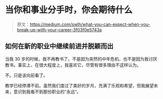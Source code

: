# 当你和事业分手时，你会期待什么

> 原文：<https://medium.com/swlh/what-you-can-expect-when-you-break-up-with-your-career-3f03f0e5743a>

## 如何在新的职业中继续前进并脱颖而出

当我 30 岁的时候，我不再教书了。不是因为突然的中年危机，也不是因为我讨厌教书。事实上，在很大程度上，我喜欢它，尽管有很多理由不这样认为。

不。只是该向前看了。

教学已经停滞不前。虽然我们度过了美好的岁月，充满了乐观和希望，但我展望未来，意识到我看不到那份职业的“永远”。